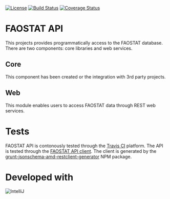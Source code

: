 [![License](http://img.shields.io/:license-GPL2-green.svg)](http://doge.gpl2-license.org)
[![Build Status](https://travis-ci.org/FAOSTAT/faostat-api.svg)](https://travis-ci.org/FAOSTAT/faostat-api)
[![Coverage Status](https://coveralls.io/repos/FAOSTAT/faostat-api/badge.svg?branch=development&service=github)](https://coveralls.io/github/FAOSTAT/faostat-api?branch=development)


FAOSTAT API
===========
This projects provides programmatically access to the FAOSTAT database. There are two components: core libraries and web services.

Core
----

This component has been created or the integration with 3rd party projects. 


Web
---

This module enables users to access FAOSTAT data through REST web services.

Tests
=====

FAOSTAT API is contonously tested through the [Travis CI](https://travis-ci.org/FAOSTAT/faostat-api-client-tests) platform. The API is tested through the [FAOSTAT API client](https://github.com/FAOSTAT/faostat-api-client-tests). The client is generated by the [grunt-jsonschema-amd-restclient-generator](https://www.npmjs.com/package/grunt-jsonschema-amd-restclient-generator) NPM package.

Developed with
==============
![IntelliJ](http://www.jetbrains.com/idea/docs/logo_intellij_idea.png)
